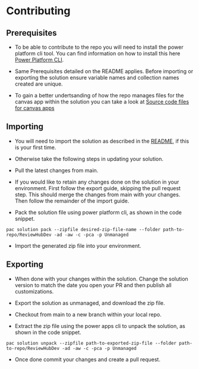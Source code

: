 # Contributing

## Prerequisites

- To be able to contribute to the repo you will need to install the power platform cli tool. You can find information on how to install this here [Power Platform CLI](https://learn.microsoft.com/en-us/power-platform/developer/cli/introduction). 

- Same Prerequisites detailed on the README applies. Before importing or exporting the solution ensure variable names and collection names created are unique.

- To gain a better undertsanding of how the repo manages files for the canvas app within the solution you can take a look at [Source code files for canvas apps](https://powerapps.microsoft.com/en-us/blog/source-code-files-for-canvas-apps/)

## Importing

- You will need to import the solution as described in the [README](README.md), if this is your first time.

- Otherwise take the following steps in updating your solution.

- Pull the latest changes from main.

- If you would like to retain any changes done on the solution in your environment. First follow the export guide, skipping the pull request step. This should merge the changes from main with your changes. Then follow the remainder of the import guide.

- Pack the solution file using power platform cli, as shown in the code snippet.

```
pac solution pack --zipfile desired-zip-file-name --folder path-to-repo/ReviewHubDev -ad -aw -c -pca -p Unmanaged
```

- Import the generated zip file into your environment.

## Exporting

- When done with your changes within the solution. Change the solution version to match the date you open your PR and then publish all customizations.

- Export the solution as unmanaged, and download the zip file.

- Checkout from main to a new branch within your local repo.

- Extract the zip file using the power apps cli to unpack the solution, as shown in the code snippet.

```
pac solution unpack --zipfile path-to-exported-zip-file --folder path-to-repo/ReviewHubDev -ad -aw -c -pca -p Unmanaged
```

- Once done commit your changes and create a pull request.